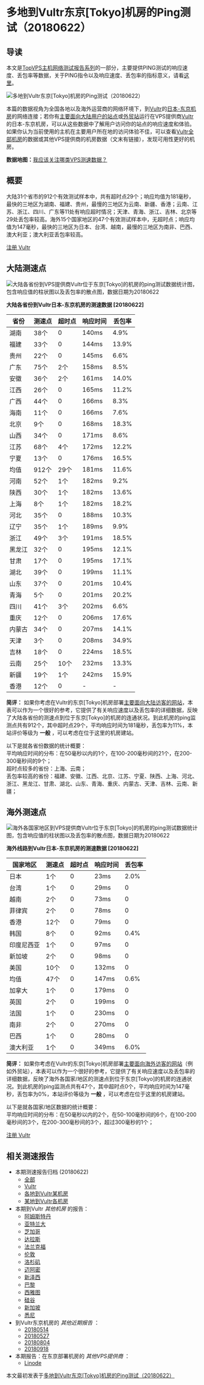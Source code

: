 #  多地到Vultr东京[Tokyo]机房的Ping测试（20180622） 

## 导读

本文是[TopVPS主机网络测试报告系列](https://vps123.top/pingtest)的一部分，主要提供PING测试的响应速度、丢包率等数据，关于PING指令以及响应速度、丢包率的指标意义，请看[这里](https://vps123.top/what-is-ping.html)。

![多地到Vultr东京\[Tokyo\]机房的Ping测试（20180622）](/images/thumbnails/to_vultr_Tokyo.png)

本篇的数据视角为全国各地以及海外运营商的网络环境下，到[Vultr](https://vps123.top/go/vultr)的[日本-东京机房](https://vps123.top/vultr-facilities.html#tokyo)的网络连接；若你有[主要面向大陆用户的站点](https://vps123.top/website-for-mainland-users.html)或[外贸站](https://vps123.top/website-for-internation-trade.html)运行在VPS提供商[Vultr](https://vps123.top/go/vultr)的日本-东京机房，可以从这些数据中了解用户访问你的站点的响应速度和体验。如果你认为当前使用的主机在主要用户所在地的访问体验不佳，可以查看[Vultr全部机房](/vultr/isp/china/20180622-vultr-isp-china.md)的数据或其他VPS提供商的机房数据（文末有链接），发现可用性更好的机房。

**数据地图：**[我应该关注哪类VPS测速数据？](https://vps123.top/find-pingtest-data-you-need.html)

## 概要

大陆31个省市的912个有效测试样本中，共有超时点29个；响应均值为181毫秒，最快的三地区为湖南、福建、贵州，最慢的三地区为云南、新疆、香港；云南、江苏、浙江、四川、广东等11处有响应超时情况；天津、青海、浙江、吉林、北京等29处丢包率较高。海外15个国家地区的47个有效测试样本中，无超时点；响应均值为147毫秒，最快的三地区为日本、台湾、越南，最慢的三地区为南非、巴西、澳大利亚；澳大利亚丢包率较高。

[注册 Vultr](https://vps123.top/go/vultr/_btn1)

## 大陆测速点

![大陆各省份到VPS提供商Vultr位于东京\[Tokyo\]的机房的ping测试数据统计图，包含响应值的柱状图以及丢包率的散点图，数据日期为20180622](/images/pingtests/vultr_20180622/plot_idc_vultr_japan-tokyo_20180622_mainland.png)

**大陆各省份到Vultr日本-东京机房的测速数据 [20180622]**

省份 | 测速点 | 超时点 | 响应时间 | 丢包率  
---|---|---|---|---  
湖南 | 38个 | 0 | 140ms | 4.9%  
福建 | 33个 | 0 | 144ms | 13.9%  
贵州 | 22个 | 0 | 145ms | 6.6%  
广东 | 75个 | 2个 | 158ms | 8.5%  
安徽 | 36个 | 2个 | 161ms | 14.0%  
江西 | 26个 | 0 | 165ms | 11.2%  
广西 | 44个 | 0 | 166ms | 8.3%  
海南 | 11个 | 0 | 166ms | 7.6%  
北京 | 9个 | 0 | 168ms | 18.3%  
山西 | 34个 | 0 | 171ms | 8.6%  
江苏 | 68个 | 4个 | 172ms | 12.2%  
宁夏 | 13个 | 0 | 176ms | 16.5%  
均值 | 912个 | 29个 | 181ms | 11.6%  
河南 | 52个 | 1个 | 182ms | 9.2%  
陕西 | 30个 | 1个 | 182ms | 13.6%  
上海 | 8个 | 1个 | 182ms | 18.2%  
河北 | 35个 | 0 | 188ms | 10.3%  
辽宁 | 35个 | 1个 | 189ms | 9.9%  
浙江 | 49个 | 3个 | 191ms | 18.5%  
黑龙江 | 32个 | 0 | 195ms | 12.1%  
甘肃 | 17个 | 0 | 195ms | 17.1%  
湖北 | 39个 | 0 | 199ms | 11.1%  
山东 | 37个 | 0 | 201ms | 10.4%  
青海 | 5个 | 0 | 201ms | 20.2%  
四川 | 41个 | 3个 | 202ms | 6.6%  
重庆 | 12个 | 0 | 206ms | 17.6%  
内蒙古 | 34个 | 0 | 207ms | 14.1%  
天津 | 3个 | 0 | 208ms | 34.9%  
吉林 | 18个 | 0 | 224ms | 18.5%  
云南 | 25个 | 10个 | 232ms | 13.3%  
新疆 | 19个 | 1个 | 242ms | 15.9%  
香港 | 12个 | 0 | - | -  
  
**简评：** 如果你考虑在Vultr的东京[Tokyo]机房部署[主要面向大陆访客的网站](website-for-mainland-users.html)，本表可以作为一个很好的参考，它提供了有关响应速度以及丢包率的详细数据，反映了大陆各省份的测速点到位于东京[Tokyo]的机房的连通状况。到此机房的ping监测点共有912个，其中超时点29个，平均响应时间为181毫秒，丢包率为11%，本站评价等级为 **一般** ，可以考虑在位于这里的机房建站。

以下是就各省份数据的统计概要：  
平均响应时间的分布：在50毫秒以内的1个，在100-200毫秒间的21个，在200-300毫秒间的9个；  
超时点较多的省份：上海、云南；  
丢包率较高的省份：福建、安徽、江西、北京、江苏、宁夏、陕西、上海、河北、浙江、黑龙江、甘肃、湖北、山东、青海、重庆、内蒙古、天津、吉林、云南、新疆；

## 海外测速点

![海外各国家地区到VPS提供商Vultr位于东京\[Tokyo\]的机房的ping测试数据统计图，包含响应值的柱状图以及丢包率的散点图，数据日期为20180622](/images/pingtests/vultr_20180622/plot_idc_vultr_japan-tokyo_20180622_overseas.png)

**海外线路到Vultr日本-东京机房的测速数据 [20180622]**

国家地区 | 测速点 | 超时点 | 响应时间 | 丢包率  
---|---|---|---|---  
日本 | 1个 | 0 | 23ms | 2.0%  
台湾 | 1个 | 0 | 29ms | 0  
越南 | 2个 | 0 | 73ms | 0  
菲律宾 | 2个 | 0 | 78ms | 0  
香港 | 12个 | 0 | 79ms | 0  
韩国 | 8个 | 0 | 92ms | 0.4%  
印度尼西亚 | 1个 | 0 | 97ms | 0  
新加坡 | 2个 | 0 | 98ms | 0  
美国 | 10个 | 0 | 132ms | 0  
均值 | 47个 | 0 | 147ms | 0.6%  
加拿大 | 1个 | 0 | 179ms | 0  
英国 | 2个 | 0 | 199ms | 0  
法国 | 1个 | 0 | 230ms | 0  
南非 | 2个 | 0 | 270ms | 0  
巴西 | 1个 | 0 | 280ms | 0  
澳大利亚 | 1个 | 0 | 349ms | 6.0%  
  
**简评：** 如果你考虑在Vultr的东京[Tokyo]机房部署[主要面向海外访客的网站](https://vps123.top/website-for-internation-trade.html)（例如外贸站），本表可以作为一个很好的参考，它提供了有关响应速度以及丢包率的详细数据，反映了海外各国家/地区的测速点到位于东京[Tokyo]的机房的连通状况。到此机房的ping监测点共有47个，其中超时点0个，平均响应时间为147毫秒，丢包率为0%，本站评价等级为 **一般** ，可以考虑在位于这里的机房建站。

以下是就各国家/地区数据的统计概要：  
平均响应时间的分布：在50毫秒以内的2个，在50-100毫秒间的6个，在100-200毫秒间的3个，在200-300毫秒间的3个，超过300毫秒的1个；

[注册 Vultr](https://vps123.top/go/vultr/_btn2)

## 相关测速报告

  * 本期测速报告归档 (20180622) 
    * [全部](https://vps123.top/pingtests/20180622 "本期各VPS提供商全部测速报告")
    * [Vultr](https://vps123.top/pingtests/idc-vultr/20180622 "本期Vultr的全部测速报告")
    * [各地到Vultr某机房](https://vps123.top/pingtests/idc-vultr/isp-global/20180622 "以Vultr某机房为关注对象的视角，横向比较大陆各省份、海外各国家地区")
    * [某地到Vultr各机房](https://vps123.top/pingtests/idc-vultr/facility-all/20180622 "以大陆某省份为关注对象的视角，横向比较Vultr各机房")
  * 本期到Vultr _其他机房_ 的报告： 
    * [阿姆斯特丹](/vultr/idc/amsterdam/20180622-vultr-idc-amsterdam.md "多地到Vultr阿姆斯特丹机房的Ping测试 20180622")
    * [亚特兰大](/vultr/idc/atlanta/20180622-vultr-idc-atlanta.md "多地到Vultr亚特兰大机房的Ping测试 20180622")
    * [芝加哥](/vultr/idc/chicago/20180622-vultr-idc-chicago.md "多地到Vultr芝加哥机房的Ping测试 20180622")
    * [达拉斯](/vultr/idc/dallas/20180622-vultr-idc-dallas.md "多地到Vultr达拉斯机房的Ping测试 20180622")
    * [法兰克福](/vultr/idc/frankfurt/20180622-vultr-idc-frankfurt.md "多地到Vultr法兰克福机房的Ping测试 20180622")
    * [伦敦](/vultr/idc/london/20180622-vultr-idc-london.md "多地到Vultr伦敦机房的Ping测试 20180622")
    * [洛杉矶](/vultr/idc/losangeles/20180622-vultr-idc-losangeles.md "多地到Vultr洛杉矶机房的Ping测试 20180622")
    * [迈阿密](/vultr/idc/miami/20180622-vultr-idc-miami.md "多地到Vultr迈阿密机房的Ping测试 20180622")
    * [新泽西](/vultr/idc/newjersey/20180622-vultr-idc-newjersey.md "多地到Vultr新泽西机房的Ping测试 20180622")
    * [巴黎](/vultr/idc/paris/20180622-vultr-idc-paris.md "多地到Vultr巴黎机房的Ping测试 20180622")
    * [西雅图](/vultr/idc/seattle/20180622-vultr-idc-seattle.md "多地到Vultr西雅图机房的Ping测试 20180622")
    * [硅谷](/vultr/idc/siliconvalley/20180622-vultr-idc-siliconvalley.md "多地到Vultr硅谷机房的Ping测试 20180622")
    * [新加坡](/vultr/idc/singapore/20180622-vultr-idc-singapore.md "多地到Vultr新加坡机房的Ping测试 20180622")
    * [悉尼](/vultr/idc/sydney/20180622-vultr-idc-sydney.md "多地到Vultr悉尼机房的Ping测试 20180622")
  * 到Vultr东京机房的 _其他近期报告_ ： 
    * [20180514](/vultr/idc/tokyo/20180514-vultr-idc-tokyo.md "多地到Vultr东京机房的Ping测试 20180514")
    * [20180527](/vultr/idc/tokyo/20180527-vultr-idc-tokyo.md "多地到Vultr东京机房的Ping测试 20180527")
    * [20180804](/vultr/idc/tokyo/20180804-vultr-idc-tokyo.md "多地到Vultr东京机房的Ping测试 20180804")
    * [20180918](/vultr/idc/tokyo/20180918-vultr-idc-tokyo.md "多地到Vultr东京机房的Ping测试 20180918")
  * 本期报告：在东京部署机房的 _其他VPS提供商_ ： 
    * [Linode](/linode/idc/tokyo/20180622-linode-idc-tokyo.md "多地到Linode东京机房的Ping测试 20180622")



本文最初发表于[多地到Vultr东京[Tokyo]机房的Ping测试（20180622）](https://vps123.top/pingtest/20180622-vultr-idc-tokyo.html)
